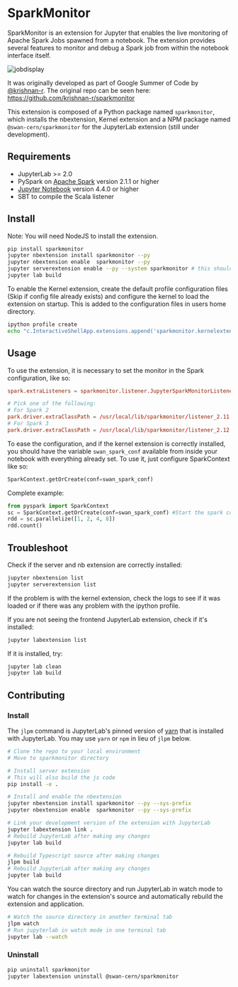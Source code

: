 # SparkMonitor

SparkMonitor is an extension for Jupyter that enables the live monitoring of Apache Spark Jobs spawned from a notebook. The extension provides several features to monitor and debug a Spark job from within the notebook interface itself.

![jobdisplay](https://user-images.githubusercontent.com/6822941/29753710-ff8849b6-8b94-11e7-8f9c-bdc59bf72143.gif)

It was originally developed as part of Google Summer of Code by [@krishnan-r](https://github.com/krishnan-r). The original repo can be seen here: https://github.com/krishnan-r/sparkmonitor


This extension is composed of a Python package named `sparkmonitor`, which installs the nbextension, Kernel extension and a NPM package named `@swan-cern/sparkmonitor` for the JupyterLab extension (still under development).


## Requirements

* JupyterLab >= 2.0
* PySpark on [Apache Spark](https://spark.apache.org/) version 2.1.1 or higher
* [Jupyter Notebook](http://jupyter.org/) version 4.4.0 or higher
* SBT to compile the Scala listener

## Install

Note: You will need NodeJS to install the extension.

```bash
pip install sparkmonitor
jupyter nbextension install sparkmonitor --py
jupyter nbextension enable  sparkmonitor --py
jupyter serverextension enable --py --system sparkmonitor # this should happen automatically
jupyter lab build
```

To enable the Kernel extension, create the default profile configuration files (Skip if config file already exists) and configure the kernel to load the extension on startup. This is added to the configuration files in users home directory.

```bash
ipython profile create
echo "c.InteractiveShellApp.extensions.append('sparkmonitor.kernelextension')" >>  $(ipython profile locate default)/ipython_kernel_config.py
```

<!-- ## Configuration
By default the Spark Web UI runs on `localhost:4040`. If this is not the case, setting the environment variable `SPARKMONITOR_UI_HOST` and `SPARKMONITOR_UI_PORT` overrides the default Spark UI hostname `localhost` and port 4040 used by the Spark UI proxy. -->

## Usage

To use the extension, it is necessary to set the monitor in the Spark configuration, like so:

```conf
spark.extraListeners = sparkmonitor.listener.JupyterSparkMonitorListener

# Pick one of the following:
# For Spark 2
park.driver.extraClassPath = /usr/local/lib/sparkmonitor/listener_2.11.jar #lives inside the sparkmonitor module
# For Spark 3
park.driver.extraClassPath = /usr/local/lib/sparkmonitor/listener_2.12.jar #lives inside the sparkmonitor module
```

To ease the configuration, and if the kernel extension is correctly installed, you should have the variable `swan_spark_conf` available from inside your notebook with everything already set.
To use it, just configure SparkContext like so:

```python
SparkContext.getOrCreate(conf=swan_spark_conf)
```

Complete example:

```python
from pyspark import SparkContext
sc = SparkContext.getOrCreate(conf=swan_spark_conf) #Start the spark context
rdd = sc.parallelize([1, 2, 4, 8])
rdd.count()
```

## Troubleshoot

Check if the server and nb extension are correctly installed:
```bash
jupyter nbextension list
jupyter serverextension list
```

If the problem is with the kernel extension, check the logs to see if it was loaded or if there was any problem with the ipython profile.

If you are not seeing the frontend JupyterLab extension, check if it's installed:

```bash
jupyter labextension list
```

If it is installed, try:

```bash
jupyter lab clean
jupyter lab build
```

## Contributing

### Install

The `jlpm` command is JupyterLab's pinned version of
[yarn](https://yarnpkg.com/) that is installed with JupyterLab. You may use
`yarn` or `npm` in lieu of `jlpm` below.

```bash
# Clone the repo to your local environment
# Move to sparkmonitor directory

# Install server extension
# This will also build the js code
pip install -e .

# Install and enable the nbextension
jupyter nbextension install sparkmonitor --py --sys-prefix
jupyter nbextension enable  sparkmonitor --py --sys-prefix

# Link your development version of the extension with JupyterLab
jupyter labextension link .
# Rebuild JupyterLab after making any changes
jupyter lab build

# Rebuild Typescript source after making changes
jlpm build
# Rebuild JupyterLab after making any changes
jupyter lab build
```

You can watch the source directory and run JupyterLab in watch mode to watch for changes in the extension's source and automatically rebuild the extension and application.

```bash
# Watch the source directory in another terminal tab
jlpm watch
# Run jupyterlab in watch mode in one terminal tab
jupyter lab --watch
```

### Uninstall

```bash
pip uninstall sparkmonitor
jupyter labextension uninstall @swan-cern/sparkmonitor
```
